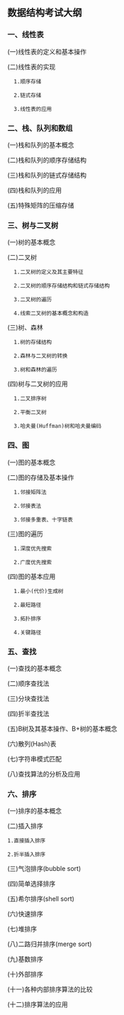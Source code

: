 ## 数据结构考试大纲

### 一、线性表
(一)线性表的定义和基本操作

(二)线性表的实现

      1.顺序存储

      2.链式存储

      3.线性表的应用


### 二、栈、队列和数组

(一)栈和队列的基本概念

(二)栈和队列的顺序存储结构

(三)栈和队列的链式存储结构

(四)栈和队列的应用

(五)特殊矩阵的压缩存储



### 三、树与二叉树

(一)树的基本概念

(二)二叉树

      1.二叉树的定义及其主要特征

      2.二叉树的顺序存储结构和链式存储结构

      3.二叉树的遍历

      4.线索二叉树的基本概念和构造

(三)树、森林

      1.树的存储结构

      2.森林与二叉树的转换

      3.树和森林的遍历

(四)树与二叉树的应用

      1.二叉排序树

      2.平衡二叉树

      3.哈夫曼(Huffman)树和哈夫曼编码



### 四、图

(一)图的基本概念

(二)图的存储及基本操作

      1.邻接矩阵法

      2.邻接表法

      3.邻接多重表、十字链表

(三)图的遍历

      1.深度优先搜索

      2.广度优先搜索

(四)图的基本应用

      1.最小(代价)生成树

      2.最短路径

      3.拓扑排序

      4.关键路径



### 五、查找

(一)查找的基本概念

(二)顺序查找法

(三)分块查找法

(四)折半查找法

(五)B树及其基本操作、B+树的基本概念

(六)散列(Hash)表

(七)字符串模式匹配

(八)查找算法的分析及应用



### 六、排序

(一)排序的基本概念

(二)插入排序

    1.直接插入排序

    2.折半插入排序

(三)气泡排序(bubble sort)

(四)简单选择排序

(五)希尔排序(shell sort)

(六)快速排序

(七)堆排序

(八)二路归并排序(merge sort)

(九)基数排序

(十)外部排序

(十一)各种内部排序算法的比较

(十二)排序算法的应用

